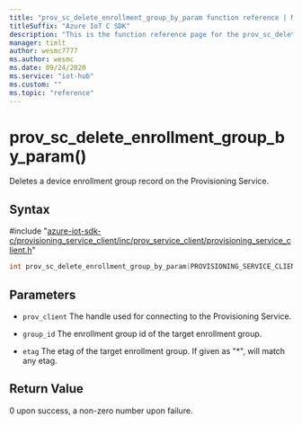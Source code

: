 ```yaml
---                             
title: "prov_sc_delete_enrollment_group_by_param function reference | Microsoft Docs" 
titleSuffix: "Azure IoT C SDK"            
description: "This is the function reference page for the prov_sc_delete_enrollment_group_by_param() function in the Azure IoT C SDK. This SDK is used with Azure IoT Hub and Azure IoT Hub Device Provisioning Service"            
manager: timlt                 
author: wesmc7777              
ms.author: wesmc               
ms.date: 09/24/2020                    
ms.service: "iot-hub"             
ms.custom: ""                
ms.topic: "reference"        
---                            
```


# prov_sc_delete_enrollment_group_by_param()

Deletes a device enrollment group record on the Provisioning Service.

## Syntax

\#include "[azure-iot-sdk-c/provisioning_service_client/inc/prov_service_client/provisioning_service_client.h](../provisioning-service-client-h.md)"  
```C
int prov_sc_delete_enrollment_group_by_param(PROVISIONING_SERVICE_CLIENT_HANDLE  MU_C2);
```

## Parameters
* `prov_client` The handle used for connecting to the Provisioning Service. 

* `group_id` The enrollment group id of the target enrollment group. 

* `etag` The etag of the target enrollment group. If given as "*", will match any etag.

## Return Value
0 upon success, a non-zero number upon failure.


